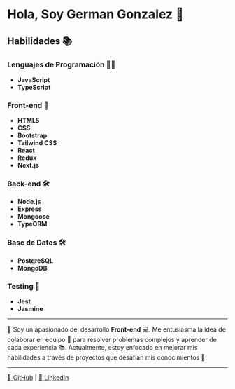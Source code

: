 # Hola, Soy German Gonzalez 👋

## Habilidades 📚

### Lenguajes de Programación 👨‍💻
- **JavaScript**
- **TypeScript**

### Front-end 🎨
- **HTML5**
- **CSS**
- **Bootstrap**
- **Tailwind CSS**
- **React**
- **Redux**
- **Next.js**

### Back-end 🛠️
- **Node.js**
- **Express**
- **Mongoose**
- **TypeORM**

### Base de Datos 🛠️
- **PostgreSQL**
- **MongoDB**

### Testing 🧪
- **Jest**
- **Jasmine**

---

💬 Soy un apasionado del desarrollo **Front-end** 💻. Me entusiasma la idea de colaborar en equipo 🤝 para resolver problemas complejos y aprender de cada experiencia 📚. Actualmente, estoy enfocado en mejorar mis habilidades a través de proyectos que desafían mis conocimientos 🚀.

---

[🔗 GitHub](https://github.com/GGermanGonzalez) | [💬 LinkedIn](https://www.linkedin.com/in/german-gonzalez)

